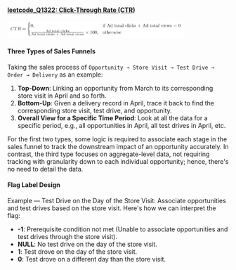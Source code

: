 
#### [leetcode_Q1322: Click-Through Rate (CTR)](https://github.com/irenejiazhou/sql_manual/blob/main/common_metrics/leetcode_Q1322_CTR.sql)

<img src="https://github.com/irenejiazhou/sql_manual/blob/main/images/q1322_ctr.png"  width="80%" height="80%">

#### Three Types of Sales Funnels

Taking the sales process of `Opportunity → Store Visit → Test Drive → Order → Delivery` as an example:

1. <b>Top-Down</b>: Linking an opportunity from March to its corresponding store visit in April and so forth.
2. <b>Bottom-Up</b>: Given a delivery record in April, trace it back to find the corresponding store visit, test drive, and opportunity.
3. <b>Overall View for a Specific Time Period</b>: Look at all the data for a specific period, e.g., all opportunities in April, all test drives in April, etc.

For the first two types, some logic is required to associate each stage in the sales funnel to track the downstream impact of an opportunity accurately. In contrast, the third type focuses on aggregate-level data, not requiring tracking with granularity down to each individual opportunity; hence, there's no need to detail the data.

#### Flag Label Design 
Example — Test Drive on the Day of the Store Visit:
Associate opportunities and test drives based on the store visit. Here's how we can interpret the flag:
- **-1**: Prerequisite condition not met (Unable to associate opportunities and test drives through the store visit).
- **NULL**: No test drive on the day of the store visit.
- **1**: Test drove on the day of the store visit.
- **0**: Test drove on a different day than the store visit.
